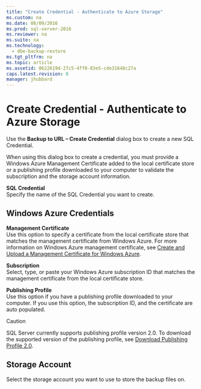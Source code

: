 ```yaml
---
title: "Create Credential - Authenticate to Azure Storage"
ms.custom: na
ms.date: 08/09/2016
ms.prod: sql-server-2016
ms.reviewer: na
ms.suite: na
ms.technology: 
  - dbe-backup-restore
ms.tgt_pltfrm: na
ms.topic: article
ms.assetid: 0622619d-27c5-4ff0-83e5-cde31648c27a
caps.latest.revision: 8
manager: jhubbard
---
```

# Create Credential - Authenticate to Azure Storage
Use the **Backup to URL – Create Credential** dialog box to create a new SQL Credential.  
  
 When using this dialog box to create a credential, you must provide a Windows Azure Management Certificate added to the local certificate store or a publishing profile downloaded to your computer to validate the subscription and the storage account information.  
  
 **SQL Credential**  
 Specify the name of the SQL Credential you want to create.  
  
## Windows Azure Credentials  
 **Management Certificate**  
 Use this option to specify a certificate from the local certificate store that matches the management certificate from Windows Azure. For more information on Windows Azure management certificate, see [Create and Upload a Management Certificate for Windows Azure](http://go.microsoft.com/fwlink/?LinkId=320781).  
  
 **Subscription**  
 Select, type, or paste your Windows Azure subscription ID that matches the management certificate from the local certificate store.  
  
 **Publishing Profile**  
 Use this option if you have a publishing profile downloaded to your computer. If you use this option, the subscription ID, and the certificate are auto populated.  
  
> [!CAUTION]  
>  SQL Server currently supports publishing profile version 2.0. To download the supported version of the publishing profile, see [Download Publishing Profile 2.0](http://go.microsoft.com/fwlink/?LinkId=396421).  
  
## Storage Account  
 Select the storage account you want to use to store the backup files on.